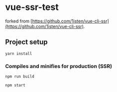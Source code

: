 # vue-ssr-test

forked from [https://github.com/1isten/vue-cli-ssr](https://github.com/1isten/vue-cli-ssr).

## Project setup

```
yarn install
```

### Compiles and minifies for production (SSR)

```
npm run build

npm start
```
